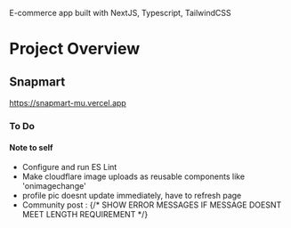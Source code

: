 
E-commerce app built with NextJS, Typescript, TailwindCSS

# Project Overview

## Snapmart

https://snapmart-mu.vercel.app


### To Do
#### Note to self
- Configure and run ES Lint 
- Make cloudflare image uploads as reusable components like 'onimagechange'
- profile pic doesnt update immediately, have to refresh page 
- Community post :           {/* SHOW ERROR MESSAGES IF MESSAGE DOESNT MEET LENGTH REQUIREMENT */}